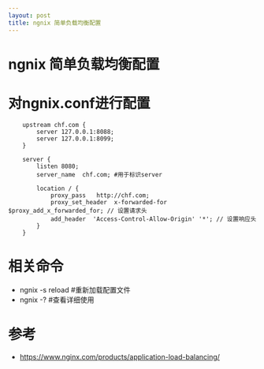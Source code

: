 ```yaml
---
layout: post
title: ngnix 简单负载均衡配置
---
```


ngnix 简单负载均衡配置
====================

# 对ngnix.conf进行配置

```shell
    upstream chf.com {
        server 127.0.0.1:8088;
        server 127.0.0.1:8099;
    }

    server {
        listen 8080;
        server_name  chf.com; #用于标识server

        location / {
            proxy_pass   http://chf.com;
            proxy_set_header  x-forwarded-for $proxy_add_x_forwarded_for; // 设置请求头
            add_header  'Access-Control-Allow-Origin' '*'; // 设置响应头
        }
    }
```

# 相关命令

* ngnix -s reload #重新加载配置文件
* ngnix -? #查看详细使用


# 参考
* <https://www.nginx.com/products/application-load-balancing/>
